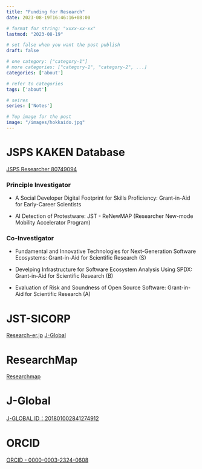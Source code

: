 ```yaml
---
title: "Funding for Research"
date: 2023-08-19T16:46:16+08:00

# format for string: "xxxx-xx-xx"
lastmod: "2023-08-19"

# set false when you want the post publish
draft: false

# one category: ["category-1"] 
# more categories: ["category-1", "category-2", ...]
categories: ['about']

# refer to categories
tags: ['about']

# seires
series: ['Notes']

# Top image for the post
image: "/images/hokkaido.jpg"
---
```



<!--more-->
# JSPS KAKEN Database 
[JSPS Researcher 80749094](https://nrid.nii.ac.jp/en/nrid/1000080749094/)

### Principle Investigator
-  A Social Developer Digital Footprint for Skills Proficiency: Grant-in-Aid for Early-Career Scientists

- AI Detection of Protestware: JST - ReNewMAP (Researcher New-mode Mobility Accelerator Program)

### Co-Investigator
- Fundamental and Innovative Technologies for Next-Generation Software Ecosystems: Grant-in-Aid for Scientific Research (S)

- Develping Infrastructure for Software Ecosystem Analysis Using SPDX: Grant-in-Aid for Scientific Research (B)

- Evaluation of Risk and Soundness of Open Source Software: Grant-in-Aid for Scientific Research (A)

# JST-SICORP
[Research-er.jp](https://research-er.jp/researchers/view/949380)
[J-Global](https://jglobal.jst.go.jp/detail?JGLOBAL_ID=202304010456099461)

# ResearchMap
[Researchmap](https://researchmap.jp/raula-k/?lang=english)

# J-Global
[J-GLOBAL ID：201801002841274912](https://jglobal.jst.go.jp/en/detail/?JGLOBAL_ID=201801002841274912&t=1)

# ORCID
[ORCID - 0000-0003-2324-0608](https://orcid.org/0000-0003-2324-0608)

